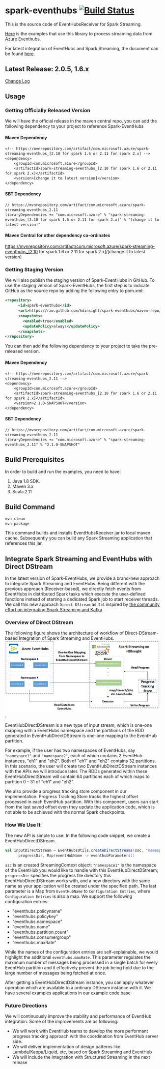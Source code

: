 # spark-eventhubs [![Build Status](https://travis-ci.org/hdinsight/spark-eventhubs.svg?branch=master)](https://travis-ci.org/hdinsight/spark-eventhubs)
This is the source code of EventHubsReceiver for Spark Streaming.

[Here](https://github.com/hdinsight/spark-eventhubs/tree/master/examples) is the examples that use this library to process streaming data from Azure Eventhubs.

For latest integration of EventHubs and Spark Streaming, the document can be found [here](docs/direct_stream.md).

## Latest Release: 2.0.5, 1.6.x

[Change Log](doc/change_log.md)

## Usage

### Getting Officially Released Version

We will have the official release in the maven central repo, you can add the following dependency to your project to reference Spark-EventHubs

#### Maven Dependency
    <!-- https://mvnrepository.com/artifact/com.microsoft.azure/spark-streaming-eventhubs_[2.10 for spark 1.6 or 2.11 for spark 2.x] -->
    <dependency>
        <groupId>com.microsoft.azure</groupId>
        <artifactId>spark-streaming-eventhubs_[2.10 for spark 1.6 or 2.11 for spark 2.x]</artifactId>
        <version>[change it to latest version]</version>
    </dependency>

#### SBT Dependency
    // https://mvnrepository.com/artifact/com.microsoft.azure/spark-streaming-eventhubs_2.11
    libraryDependencies += "com.microsoft.azure" % "spark-streaming-eventhubs_[2.10 for spark 1.6 or 2.11 for spark 2.x]" % "[change it to latest version]"

#### Maven Central for other dependency co-ordinates

https://mvnrepository.com/artifact/com.microsoft.azure/spark-streaming-eventhubs_[2.10 for spark 1.6 or 2.11 for spark 2.x]/[change it to latest version]

### Getting Staging Version

We will also publish the staging version of Spark-EventHubs in GitHub. To use the staging version of Spark-EventHubs, the first step is to indicate GitHub as the source repo by adding the following entry to pom.xml:

```xml
<repository>
      <id>spark-eventhubs</id>
      <url>https://raw.github.com/hdinsight/spark-eventhubs/maven-repo/</url>
      <snapshots>
        <enabled>true</enabled>
        <updatePolicy>always</updatePolicy>
      </snapshots>
</repository>
```

You can then add the following dependency to your project to take the pre-released version.

#### Maven Dependency
    <!-- https://mvnrepository.com/artifact/com.microsoft.azure/spark-streaming-eventhubs_2.11 -->
    <dependency>
        <groupId>com.microsoft.azure</groupId>
        <artifactId>spark-streaming-eventhubs_[2.10 for spark 1.6 or 2.11 for spark 2.x]</artifactId>
        <version>2.1.0-SNAPSHOT</version>
    </dependency>

#### SBT Dependency
    // https://mvnrepository.com/artifact/com.microsoft.azure/spark-streaming-eventhubs_2.11
    libraryDependencies += "com.microsoft.azure" % "spark-streaming-eventhubs_2.11" % "2.1.0-SNAPSHOT"

## Build Prerequisites

In order to build and run the examples, you need to have:

1. Java 1.8 SDK.
2. Maven 3.x
3. Scala 2.11

## Build Command
    mvn clean
    mvn package
This command builds and installs EventHubsReceiver jar to local maven cache. Subsequently you can build any Spark Streaming application that references this jar.

## Integrate Spark Streaming and EventHubs with Direct DStream

In the latest version of Spark-EventHubs, we provide a brand-new approach to integrate Spark Streaming and EventHubs. Being different with the previous approach (Receiver-based), we directly fetch events from EventHubs in distributed Spark tasks which execute the user-defined functions instead of starting a dedicated Spark job to start receiver threads. We call this new approach `Direct DStream` as it is inspired by [the community effort on integrating Spark Streaming and Kafka](https://github.com/apache/spark/tree/master/external/kafka-0-10).

### Overview of Direct DStream

The following figure shows the architecture of workflow of Direct-DStream-based Integration of Spark Streaming and EventHubs. ![Image of Workflow](docs/imgs/workflow_directstream.png).

EventHubDirectDStream is a new type of input stream, which is one-one mapping with a EventHubs namespace and the partitions of the RDD generated in EventHubDirectDStream is one-one mapping to the EventHub partition.

For example, if the user has two namespaces of EventHubs, say `"namespace1"` and `"namespace2"`, each of which contains 2 EventHub instances, "eh1" and "eh2". Both of "eh1" and "eh2" contains 32 partitions. In this scenario, the user will create two EventHubDirectDStream instances with the APIs we will introduce later. The RDDs generated within these EventHubDirectStream will contain 64 partitions each of which maps to partition 0 - 31 of "eh1" and "eh2".

We also provide a progress tracking store component in our implementation. Progress Tracking Store tracks the highest offset processed in each EventHub partition. With this component, users can start from the last saved offset even they update the application code, which is not able to be achieved with the normal Spark checkpoints.

### How We Use It

The new API is simple to use. In the following code snippet, we create a EventHubDirectDStream.

```scala
val inputDirectStream = EventHubsUtils.createDirectStreams(ssc, "namespace1",
      progressDir, Map(eventHubName -> eventhubParameters))
```

`ssc` is an created StreamingContext object; `"namespace1"` is the namespace of the EventHub you would like to handle with this EventHubDirectDStream; `progressDir` specifies the progress file directory this EventHubDirectDStream works with, and a new directory with the same name as your application will be created under the specified path. The last parameter is a Map from `EventHubName` to `Configuration Entries`, where `Configuration Entries` is also a map. We support the following configuration entries:

* "eventhubs.policyname"
* "eventhubs.policykey"
* "eventhubs.namespace"
* "eventhubs.name"
* "eventhubs.partition.count"
* "eventhubs.consumergroup"
* "eventhubs.maxRate"

While the names of the configuration entries are self-explainable, we would highlight the additional `eventhubs.maxRate`. This parameter regulates the maximum number of messages being processed in a single batch for every EventHub partition and it effectively prevent the job being hold due to the large number of messages being fetched at once.

After getting a EventHubDirectDStream instance, you can apply whatever operation which are available to a ordinary DStream instance with it. We have several examples applications in our [example code base](https://github.com/hdinsight/spark-streaming-data-persistence-examples)

### Future Directions

We will continuously improve the stability and performance of EventHub integration. Some of the improvements are as following:

* We will work with EventHub teams to develop the more performant progress tracking approach with the coordination from EventHub server side.
* We will deliver implementation of design patterns like Lambda/Kappa/Liquid, etc, based on Spark Streaming and EventHub
* We will include the integration with Structured Streaming in the next release
